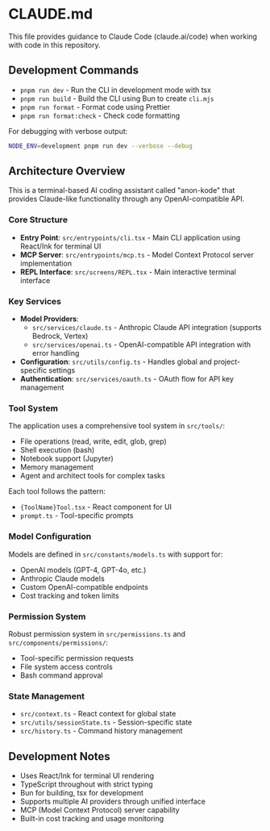# CLAUDE.md

This file provides guidance to Claude Code (claude.ai/code) when working with code in this repository.

## Development Commands

- `pnpm run dev` - Run the CLI in development mode with tsx
- `pnpm run build` - Build the CLI using Bun to create `cli.mjs`
- `pnpm run format` - Format code using Prettier
- `pnpm run format:check` - Check code formatting

For debugging with verbose output:
```bash
NODE_ENV=development pnpm run dev --verbose --debug
```

## Architecture Overview

This is a terminal-based AI coding assistant called "anon-kode" that provides Claude-like functionality through any OpenAI-compatible API.

### Core Structure

- **Entry Point**: `src/entrypoints/cli.tsx` - Main CLI application using React/Ink for terminal UI
- **MCP Server**: `src/entrypoints/mcp.ts` - Model Context Protocol server implementation
- **REPL Interface**: `src/screens/REPL.tsx` - Main interactive terminal interface

### Key Services

- **Model Providers**: 
  - `src/services/claude.ts` - Anthropic Claude API integration (supports Bedrock, Vertex)
  - `src/services/openai.ts` - OpenAI-compatible API integration with error handling
- **Configuration**: `src/utils/config.ts` - Handles global and project-specific settings
- **Authentication**: `src/services/oauth.ts` - OAuth flow for API key management

### Tool System

The application uses a comprehensive tool system in `src/tools/`:
- File operations (read, write, edit, glob, grep)
- Shell execution (bash)
- Notebook support (Jupyter)
- Memory management
- Agent and architect tools for complex tasks

Each tool follows the pattern:
- `{ToolName}Tool.tsx` - React component for UI
- `prompt.ts` - Tool-specific prompts

### Model Configuration

Models are defined in `src/constants/models.ts` with support for:
- OpenAI models (GPT-4, GPT-4o, etc.)
- Anthropic Claude models
- Custom OpenAI-compatible endpoints
- Cost tracking and token limits

### Permission System

Robust permission system in `src/permissions.ts` and `src/components/permissions/`:
- Tool-specific permission requests
- File system access controls
- Bash command approval

### State Management

- `src/context.ts` - React context for global state
- `src/utils/sessionState.ts` - Session-specific state
- `src/history.ts` - Command history management

## Development Notes

- Uses React/Ink for terminal UI rendering
- TypeScript throughout with strict typing
- Bun for building, tsx for development
- Supports multiple AI providers through unified interface
- MCP (Model Context Protocol) server capability
- Built-in cost tracking and usage monitoring